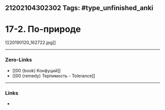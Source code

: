 21202104302302
Tags: #type_unfinished_anki 
---
# 17-2. По-природе

![[20190120_162722.jpg]]

---
### Zero-Links
- [[00 (book) Конфуций]]
- [[00 (remedy) Терпимость - Tolerance]]
---
### Links
-